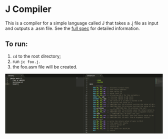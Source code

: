 J Compiler
==========

This is a compiler for a simple language called J that takes a .j file as input
and outputs a .asm file. See the <a target="_blank" href="Full spec.pdf?raw=true">
full spec</a> for detailed information.

To run:
-------
1. ```cd``` to the root directory;
2. run ```jc foo.j```.
3. the foo.asm file will be created.

![screenshot](screen1.png?raw=true)